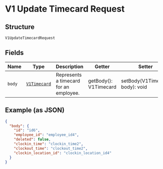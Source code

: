 
# V1 Update Timecard Request

## Structure

`V1UpdateTimecardRequest`

## Fields

| Name | Type | Description | Getter | Setter |
|  --- | --- | --- | --- | --- |
| `body` | [`V1Timecard`](/doc/models/v1-timecard.md) | Represents a timecard for an employee. | getBody(): V1Timecard | setBody(V1Timecard body): void |

## Example (as JSON)

```json
{
  "body": {
    "id": "id6",
    "employee_id": "employee_id4",
    "deleted": false,
    "clockin_time": "clockin_time2",
    "clockout_time": "clockout_time2",
    "clockin_location_id": "clockin_location_id4"
  }
}
```

